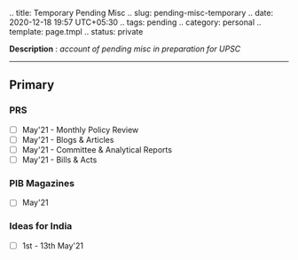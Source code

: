 .. title: Temporary Pending Misc
.. slug: pending-misc-temporary
.. date: 2020-12-18 19:57 UTC+05:30
.. tags: pending
.. category: personal
.. template: page.tmpl
.. status: private

**Description** : *account of pending misc in preparation for UPSC*

***
<!-- TEASER_END -->

## Primary
### PRS
- [ ] May'21 - Monthly Policy Review
- [ ] May'21 - Blogs & Articles
- [ ] May'21 - Committee & Analytical Reports
- [ ] May'21 - Bills & Acts

### PIB Magazines
- [ ] May'21

### Ideas for India
- [ ] 1st - 13th May'21 
